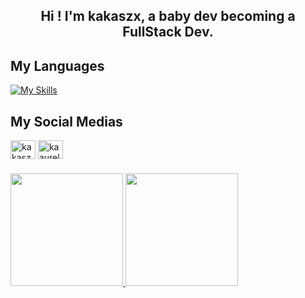 <h2 align="center">Hi ! I'm kakaszx, a baby dev becoming a FullStack Dev.</h2>

##  My Languages
[![My Skills](https://skillicons.dev/icons?i=html,css,js)](https://skillicons.dev)

##  My Social Medias
<div>
<a href="https://twitter.com/kakaszx_" target="blank"><img align="center" src="https://raw.githubusercontent.com/rahuldkjain/github-profile-readme-generator/master/src/images/icons/Social/twitter.svg" alt="kakaszx_" height="30" width="40" /></a>
<a href="https://linkedin.com/in/kaaurelio" target="blank"><img align="center" src="https://raw.githubusercontent.com/rahuldkjain/github-profile-readme-generator/master/src/images/icons/Social/linked-in-alt.svg" alt="kaaurelio" height="30" width="40" /></a>
</div>
    
###
<div>
<a href="https://github.com/kakaszx">
<img loading="lazy" height="180em" src="https://github-readme-stats.vercel.app/api?username=kakaszx&show_icons=true&theme=tokyonight&include_all_commits=true&count_private=true"/>
<img loading="lazy" height="180em" src="https://github-readme-stats.vercel.app/api/top-langs/?username=kakaszx&layout=compact&langs_count=7&theme=tokyonight"/>
</div>
    
###
